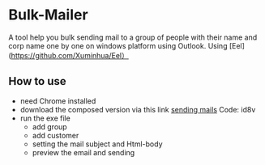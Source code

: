 # Bulk-Mailer
A tool help you bulk sending mail to a group of people with their name and corp name one by one on windows platform using Outlook.
Using [Eel](https://github.com/Xuminhua/Eel）

## How to use
- need Chrome installed
- download the composed version via this link [sending mails](https://pan.baidu.com/s/1XxpmxcbXk7ru4idzaHSjIQ) Code: id8v
- run the exe file
  - add group
  - add customer
  - setting the mail subject and Html-body
  - preview the email and sending

